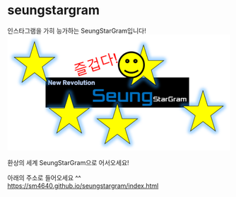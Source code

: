 # seungstargram
인스타그램을 가히 능가하는 SeungStarGram입니다!
![leesh](%EB%8C%80%ED%91%9C%EA%B7%B8%EB%A6%BC.png)

환상의 세계 SeungStarGram으로 어서오세요!

아래의 주소로 들어오세요 ^^
https://sm4640.github.io/seungstargram/index.html